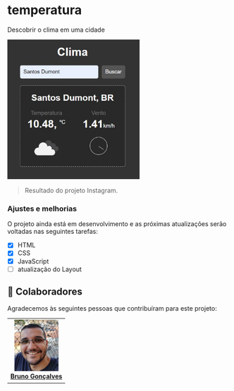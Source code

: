 # temperatura

Descobrir o clima em uma cidade

<img src="./foto-clima.JPG" width="300px" alt="exemplo imagem">

> Resultado do projeto Instagram.

### Ajustes e melhorias

O projeto ainda está em desenvolvimento e as próximas atualizações serão voltadas nas seguintes tarefas:

- [x] HTML
- [x] CSS
- [X] JavaScript
- [ ] atualização do Layout
## 🤝 Colaboradores

Agradecemos às seguintes pessoas que contribuíram para este projeto:

<table>
  <tr>
    <td align="center">
      <a href="#">
      <a href="https://www.linkedin.com/in/bruno-gon%C3%A7alves-b00b46175/" >
        <img src="./bruno1.png.jpg" width="100px;" alt="Foto do Bruno Gonçalves no Linkedin"/><br>
        <sub>
        <a href="https://www.linkedin.com/in/bruno-gon%C3%A7alves-b00b46175/" >
          <b>Bruno Gonçalves</b>
        </sub>
      </a>
    </td>
  </tr>
</table>

